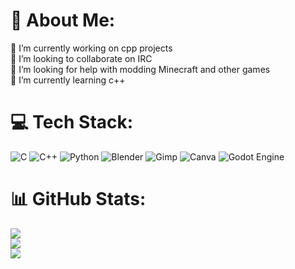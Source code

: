# 💫 About Me:
🔭 I’m currently working on cpp projects<br>👯 I’m looking to collaborate on IRC<br>🤝 I’m looking for help with modding Minecraft and other games<br>🌱 I’m currently learning c++<br>


# 💻 Tech Stack:
![C](https://img.shields.io/badge/c-%2300599C.svg?style=flat&logo=c&logoColor=white) ![C++](https://img.shields.io/badge/c++-%2300599C.svg?style=flat&logo=c%2B%2B&logoColor=white) ![Python](https://img.shields.io/badge/python-3670A0?style=flat&logo=python&logoColor=ffdd54) ![Blender](https://img.shields.io/badge/blender-%23F5792A.svg?style=flat&logo=blender&logoColor=white) ![Gimp](https://img.shields.io/badge/Gimp-657D8B?style=flat&logo=gimp&logoColor=FFFFFF) ![Canva](https://img.shields.io/badge/Canva-%2300C4CC.svg?style=flat&logo=Canva&logoColor=white) ![Godot Engine](https://img.shields.io/badge/GODOT-%23FFFFFF.svg?style=flat&logo=godot-engine)
# 📊 GitHub Stats:
![](https://github-readme-stats.vercel.app/api?username=Torutu&theme=dracula&hide_border=false&include_all_commits=true&count_private=false)<br/>
![](https://github-readme-streak-stats.herokuapp.com/?user=Torutu&theme=dracula&hide_border=false)<br/>
![](https://github-readme-stats.vercel.app/api/top-langs/?username=Torutu&theme=dracula&hide_border=false&include_all_commits=true&count_private=false&layout=compact)

<!-- Proudly created with GPRM ( https://gprm.itsvg.in ) -->

